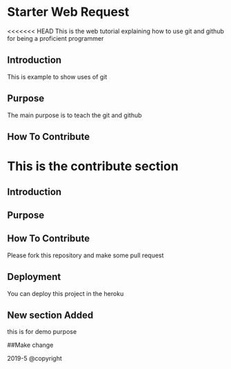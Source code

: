 # Starter Web Request
<<<<<<< HEAD
This is the web tutorial explaining how to use git and github for being a proficient programmer

## Introduction
This is example to show uses of git

## Purpose
The main purpose is to teach the git and github

## How To Contribute
This is the contribute section
=======

## Introduction

## Purpose

## How To Contribute
Please fork this repository and make some pull request

## Deployment
You can deploy this project in the heroku

## New section Added
this is for demo purpose 

##Make change

2019-5 @copyright
